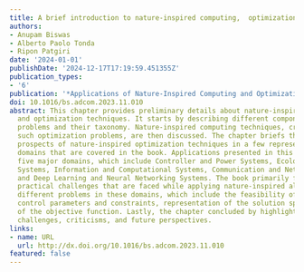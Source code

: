 ```yaml
---
title: A brief introduction to nature-inspired computing,  optimization,  and applications
authors:
- Anupam Biswas
- Alberto Paolo Tonda
- Ripon Patgiri
date: '2024-01-01'
publishDate: '2024-12-17T17:19:59.451355Z'
publication_types:
- '6'
publication: '*Applications of Nature-Inspired Computing and Optimization Techniques*'
doi: 10.1016/bs.adcom.2023.11.010
abstract: This chapter provides preliminary details about nature-inspired computing
  and optimization techniques. It starts by describing different components of optimization
  problems and their taxonomy. Nature-inspired computing techniques, created to solve
  such optimization problems, are then discussed. The chapter briefs the application
  prospects of nature-inspired optimization techniques in a few representative emerging
  domains that are covered in the book. Applications presented in this book cover
  five major domains, which include Controller and Power Systems, Ecological and Economic
  Systems, Information and Computational Systems, Communication and Networking Systems,
  and Deep Learning and Neural Networking Systems. The book primarily focuses on the
  practical challenges that are faced while applying nature-inspired algorithms to
  different problems in these domains, which include the feasibility of the problem,
  control parameters and constraints, representation of the solution space, and design
  of the objective function. Lastly, the chapter concluded by highlighting common
  challenges, criticisms, and future perspectives.
links:
- name: URL
  url: http://dx.doi.org/10.1016/bs.adcom.2023.11.010
featured: false
---
```

